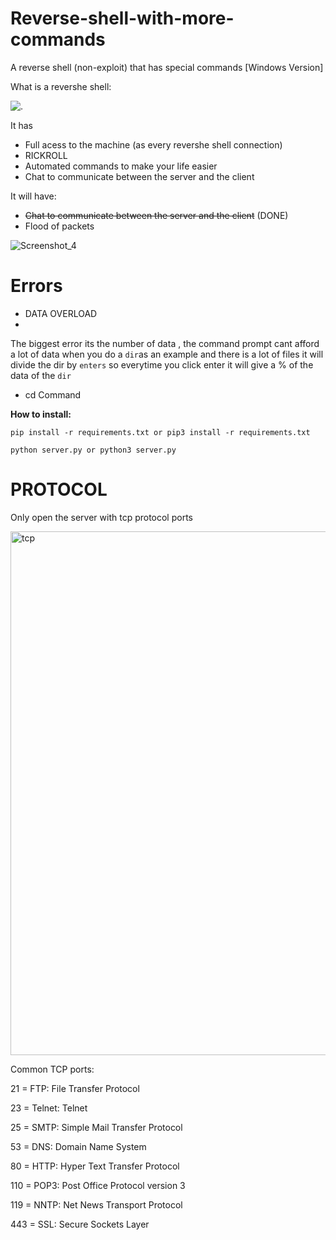# Reverse-shell-with-more-commands

A reverse shell (non-exploit) that has special commands [Windows Version]

What is a revershe shell:
<p><img align="center" src="https://resources.infosecinstitute.com/wp-content/uploads/110414_1037_ICMPReverse1.png" alt="."/></p>

It has 
- Full acess to the machine (as every revershe shell connection)
- RICKROLL
- Automated commands to make your life easier
- Chat to communicate between the server and the client

It will have:
- ~~Chat to communicate between the server and the client~~ (DONE)
- Flood of packets 




![Screenshot_4](https://user-images.githubusercontent.com/109004138/210141309-adea4cac-0e80-4f07-9a08-b22853a2b333.png)

# Errors
- DATA OVERLOAD
- 
The biggest error its the number of data , the command prompt cant afford a lot of data
when you do a `dir`as an example and there is a lot of files it will divide the dir
by ```enters``` so everytime you click enter it will give a % of the data of the ```dir```
- cd Command


**How to install:**

```pip install -r requirements.txt or pip3 install -r requirements.txt```

```python server.py or python3 server.py```

# PROTOCOL

Only open the server with tcp protocol ports

<img align="center" alt ="tcp" width=838 src="http://www.ortizonline.com/images/sockets.gif">

Common TCP ports:

21 = FTP: File Transfer Protocol 

23 = Telnet: Telnet

25 = SMTP: Simple Mail Transfer Protocol 

53 = DNS: Domain Name System 

80 = HTTP: Hyper Text Transfer Protocol 

110 = POP3: Post Office Protocol version 3 

119 = NNTP: Net News Transport Protocol 

443 = SSL: Secure Sockets Layer
